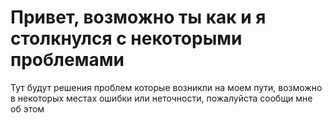# Привет, возможно ты как и я столкнулся с некоторыми проблемами

Тут будут решения проблем которые возникли на моем пути, возможно в некоторых местах ошибки или неточности, пожалуйста сообщи мне об этом
